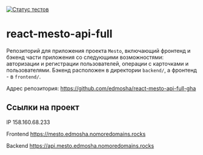 [![Статус тестов](../../actions/workflows/tests.yml/badge.svg)](../../actions/workflows/tests.yml)

# react-mesto-api-full
Репозиторий для приложения проекта `Mesto`, включающий фронтенд и бэкенд части приложения со следующими возможностями: 
авторизации и регистрации пользователей, операции с карточками и пользователями. 
Бэкенд расположен в директории `backend/`, а фронтенд - в `frontend/`.

Адрес репозитория: https://github.com/edmosha/react-mesto-api-full-gha

## Ссылки на проект

IP 158.160.68.233

Frontend https://mesto.edmosha.nomoredomains.rocks

Backend https://api.mesto.edmosha.nomoredomains.rocks
